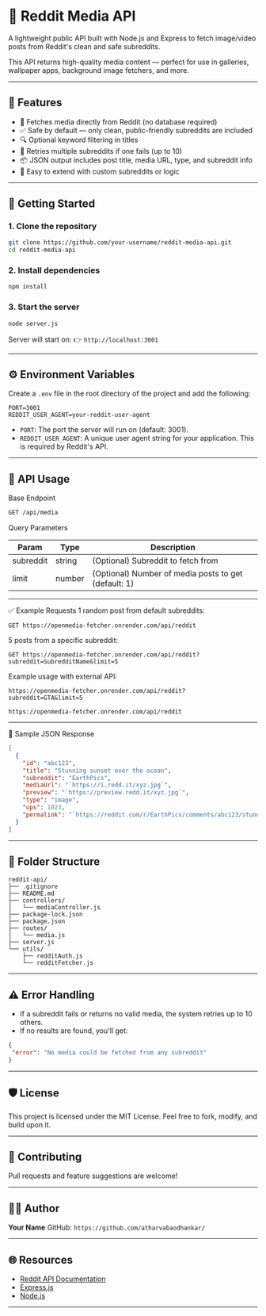 # 📸 Reddit Media API 

A lightweight public API built with Node.js and Express to fetch image/video posts from Reddit's clean and safe subreddits. 

This API returns high-quality media content — perfect for use in galleries, wallpaper apps, background image fetchers, and more. 

---

## 🌟 Features 

- 🔄 Fetches media directly from Reddit (no database required) 
- ✅ Safe by default — only clean, public-friendly subreddits are included 
- 🔍 Optional keyword filtering in titles 
- 🔁 Retries multiple subreddits if one fails (up to 10) 
- 📦 JSON output includes post title, media URL, type, and subreddit info 
- 🧩 Easy to extend with custom subreddits or logic 

---

## 🚀 Getting Started 

### 1. Clone the repository 

```bash 
git clone https://github.com/your-username/reddit-media-api.git 
cd reddit-media-api 
```` 

### 2. Install dependencies 

```bash 
npm install 
``` 

### 3. Start the server 

```bash 
node server.js 
``` 

Server will start on: 
👉 `http://localhost:3001` 

---

## ⚙️ Environment Variables

Create a `.env` file in the root directory of the project and add the following:

```
PORT=3001
REDDIT_USER_AGENT=your-reddit-user-agent
```

- `PORT`: The port the server will run on (default: 3001).
- `REDDIT_USER_AGENT`: A unique user agent string for your application. This is required by Reddit's API.

---

## 🔧 API Usage 
Base Endpoint 
```bash 
GET /api/media 
``` 
Query Parameters 

| Param | Type | Description | 
|---|---|---| 
| subreddit | string | (Optional) Subreddit to fetch from | 
| limit | number | (Optional) Number of media posts to get (default: 1) | 

---

✅ Example Requests 
1 random post from default subreddits: 

```http 
GET https://openmedia-fetcher.onrender.com/api/reddit 
``` 
5 posts from a specific subreddit: 

```
GET https://openmedia-fetcher.onrender.com/api/reddit?subreddit=SubredditName&limit=5 
```

Example usage with external API:

```
https://openmedia-fetcher.onrender.com/api/reddit?subreddit=GTA&limit=5
```

```
https://openmedia-fetcher.onrender.com/api/reddit
``` 

---

📄 Sample JSON Response 
```json 
[ 
  { 
    "id": "abc123", 
    "title": "Stunning sunset over the ocean", 
    "subreddit": "EarthPics", 
    "mediaUrl": "`https://i.redd.it/xyz.jpg`", 
    "preview": "`https://preview.redd.it/xyz.jpg`", 
    "type": "image", 
    "ups": 1023, 
    "permalink": "`https://reddit.com/r/EarthPics/comments/abc123/stunning_sunset`" 
  } 
] 
``` 

---

## 📁 Folder Structure 

```
reddit-api/
├── .gitignore
├── README.md
├── controllers/
│   └── mediaController.js
├── package-lock.json
├── package.json
├── routes/
│   └── media.js
├── server.js
└── utils/
    ├── redditAuth.js
    └── redditFetcher.js
```

---

## ⚠️ Error Handling 

* If a subreddit fails or returns no valid media, the system retries up to 10 others. 
* If no results are found, you'll get: 

```json 
{ 
 "error": "No media could be fetched from any subreddit" 
} 
``` 

---

## 🛡️ License 

This project is licensed under the MIT License. 
Feel free to fork, modify, and build upon it. 

---

## 🙌 Contributing 

Pull requests and feature suggestions are welcome! 

---

## 👨‍💻 Author 

**Your Name** 
GitHub: `https://github.com/atharvabaodhankar/` 

---

## 🌐 Resources 

* [Reddit API Documentation](https://www.reddit.com/dev/api/) 
* [Express.js](https://expressjs.com/) 
* [Node.js](https://nodejs.org/) 

---

